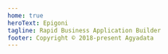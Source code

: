```yaml
---
home: true
heroText: Epigoni
tagline: Rapid Business Application Builder
footer: Copyright © 2018-present Agyadata
---
```

